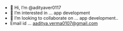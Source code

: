 - 👋 Hi, I’m @adityaver0117
- 👀 I’m interested in ... app development
- 💞️ I’m looking to collaborate on ... app development..
- Email id ... aaditya.verma0107@gmail.com

<!---
adityaver0117/adityaver0117 is a ✨ special ✨ repository because its `README.md` (this file) appears on your GitHub profile.
You can click the Preview link to take a look at your changes.
--->
